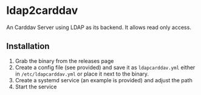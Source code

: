 # ldap2carddav
An Carddav Server using LDAP as its backend.
It allows read only access.

## Installation
1. Grab the binary from the releases page
2. Create a config file (see provided) and save it as `ldapcarddav.yml` either in `/etc/ldapcarddav.yml` or place it next to the binary.
3. Create a systemd service (an example is provided) and adjust the path
4. Start the service
